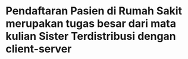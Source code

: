 # Pendaftaran Pasien di Rumah Sakit merupakan tugas besar dari mata kulian Sister Terdistribusi dengan client-server
